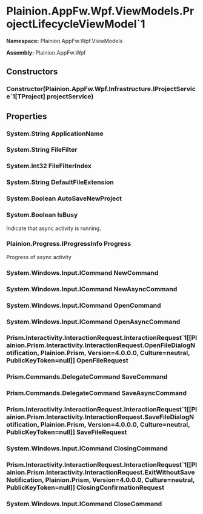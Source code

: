 
# Plainion.AppFw.Wpf.ViewModels.ProjectLifecycleViewModel`1

**Namespace:** Plainion.AppFw.Wpf.ViewModels

**Assembly:** Plainion.AppFw.Wpf


## Constructors

### Constructor(Plainion.AppFw.Wpf.Infrastructure.IProjectService`1[TProject] projectService)


## Properties

### System.String ApplicationName

### System.String FileFilter

### System.Int32 FileFilterIndex

### System.String DefaultFileExtension

### System.Boolean AutoSaveNewProject

### System.Boolean IsBusy

Indicate that async activity is running.

### Plainion.Progress.IProgressInfo Progress

Progress of async activity

### System.Windows.Input.ICommand NewCommand

### System.Windows.Input.ICommand NewAsyncCommand

### System.Windows.Input.ICommand OpenCommand

### System.Windows.Input.ICommand OpenAsyncCommand

### Prism.Interactivity.InteractionRequest.InteractionRequest`1[[Plainion.Prism.Interactivity.InteractionRequest.OpenFileDialogNotification, Plainion.Prism, Version=4.0.0.0, Culture=neutral, PublicKeyToken=null]] OpenFileRequest

### Prism.Commands.DelegateCommand SaveCommand

### Prism.Commands.DelegateCommand SaveAsyncCommand

### Prism.Interactivity.InteractionRequest.InteractionRequest`1[[Plainion.Prism.Interactivity.InteractionRequest.SaveFileDialogNotification, Plainion.Prism, Version=4.0.0.0, Culture=neutral, PublicKeyToken=null]] SaveFileRequest

### System.Windows.Input.ICommand ClosingCommand

### Prism.Interactivity.InteractionRequest.InteractionRequest`1[[Plainion.Prism.Interactivity.InteractionRequest.ExitWithoutSaveNotification, Plainion.Prism, Version=4.0.0.0, Culture=neutral, PublicKeyToken=null]] ClosingConfirmationRequest

### System.Windows.Input.ICommand CloseCommand

